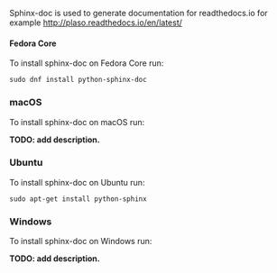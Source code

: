 Sphinx-doc is used to generate documentation for readthedocs.io for example
http://plaso.readthedocs.io/en/latest/

#### Fedora Core

To install sphinx-doc on Fedora Core run:
```
sudo dnf install python-sphinx-doc
```

### macOS

To install sphinx-doc on macOS run:

**TODO: add description.**

### Ubuntu

To install sphinx-doc on Ubuntu run:
```
sudo apt-get install python-sphinx
```

### Windows

To install sphinx-doc on Windows run:

**TODO: add description.**

